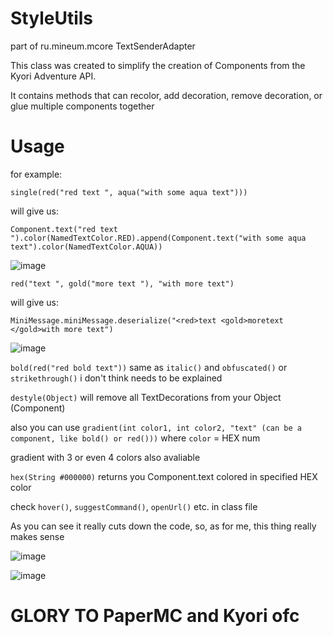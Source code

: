 # StyleUtils
part of ru.mineum.mcore TextSenderAdapter

This class was created to simplify the creation of Components from the Kyori Adventure API.

It contains methods that can recolor, add decoration, remove decoration, or glue multiple components together

# Usage
for example:

`single(red("red text ", aqua("with some aqua text")))`

will give us:

`Component.text("red text ").color(NamedTextColor.RED).append(Component.text("with some aqua text").color(NamedTextColor.AQUA))`

![image](https://user-images.githubusercontent.com/102028245/235480188-a33a0ed9-d717-43c5-a7d1-51bdd56b15f7.png)


`red("text ", gold("more text "), "with more text")`

will give us:

`MiniMessage.miniMessage.deserialize("<red>text <gold>moretext </gold>with more text")` 


![image](https://user-images.githubusercontent.com/102028245/235476435-bb87d098-8127-4fa2-a5c5-7d75764c7a9d.png)


`bold(red("red bold text"))` same as `italic()` and `obfuscated()` or `strikethrough()` i don't think needs to be explained

`destyle(Object)` will remove all TextDecorations from your Object (Component)

also you can use `gradient(int color1, int color2, "text" (can be a component, like bold() or red()))` where `color` = HEX num

gradient with 3 or even 4 colors also avaliable

`hex(String #000000)` returns you Component.text colored in specified HEX color

check `hover()`, `suggestCommand()`, `openUrl()` etc. in class file

As you can see it really cuts down the code, so, as for me, this thing really makes sense

![image](https://user-images.githubusercontent.com/102028245/235472856-184671a0-b9d6-4296-bdb2-eb4a2d758a9d.png)

![image](https://user-images.githubusercontent.com/102028245/235480718-a4210b92-1be8-47d6-8330-60e1e960f920.png)

# GLORY TO PaperMC and Kyori ofc

